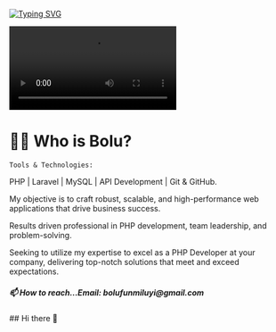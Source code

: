  
[![Typing SVG](https://readme-typing-svg.demolab.com?font=Poppins&duration=8000&pause=2000&color=FFD700&center=true&vCenter=true&width=435&lines=Hi,+I+Am+Bolu_+Nice+To+Meet+You;Welcome+to+My+World,+Cheers)](https://git.io/typing-svg)

![Typing GiF](VID-20250702-WA0002.mp4)


 
  
  <h1>👨‍💻 Who is Bolu?</h1>
  
 
	
	Tools & Technologies:
PHP | Laravel  | MySQL | API Development | Git & GitHub.

 My objective is to craft robust, scalable, and high-performance web applications that drive business success.

 Results driven professional in PHP development, team leadership, and problem-solving. 

Seeking to utilize my expertise to excel as a PHP Developer at your company, delivering top-notch solutions that meet and exceed expectations.

<h5>📫 How to reach...Email: bolufunmiluyi@gmail.com</h5>
## Hi there 👋

<!--
**Boluwatife01-bea/Boluwatife01-bea** is a ✨ _special_ ✨ repository because its `README.md` (this file) appears on your GitHub profile.

Here are some ideas to get you started:

- 🔭 I’m currently working on ...
- 🌱 I’m currently learning ...
- 👯 I’m looking to collaborate on ...
- 🤔 I’m looking for help with ...
- 💬 Ask me about ...
- 📫 How to reach me: ...
- 😄 Pronouns: ...
- ⚡ Fun fact: ...
-->
